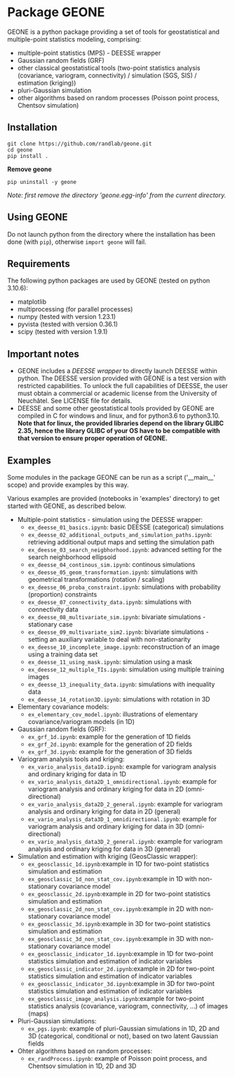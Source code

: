 # Package GEONE
GEONE is a python package providing a set of tools for geostatistical and multiple-point statistics modeling, comprising:
   - multiple-point statistics (MPS) - DEESSE wrapper
   - Gaussian random fields (GRF)
   - other classical geostatistical tools (two-point statistics analysis (covariance, variogram, connectivity) / simulation (SGS, SIS) / estimation (kriging))
   - pluri-Gaussian simulation
   - other algorithms based on random processes (Poisson point process, Chentsov simulation)


## Installation
```
git clone https://github.com/randlab/geone.git
cd geone
pip install .
```

 **Remove geone**

`pip uninstall -y geone`

*Note: first remove the directory 'geone.egg-info' from the current directory.*

## Using GEONE

Do not launch python from the directory where the installation has been done (with `pip`), otherwise `import geone` will fail.

## Requirements
The following python packages are used by GEONE (tested on python 3.10.6):
   - matplotlib
   - multiprocessing (for parallel processes)
   - numpy (tested with version 1.23.1)
   - pyvista (tested with version 0.36.1)
   - scipy (tested with version 1.9.1)

## Important notes
- GEONE includes a *DEESSE wrapper* to directly launch DEESSE within python. The DEESSE version provided with GEONE is a test version with restricted capabilities. To unlock the full capabilities of DEESSE, the user must obtain a commercial or academic license from the University of Neuchâtel. See LICENSE file for details.
- DEESSE and some other geostatistical tools provided by GEONE are compiled in C for windows and linux, and for python3.6 to python3.10. **Note that for linux, the provided libraries depend on the library GLIBC 2.35, hence the library GLIBC of your OS have to be compatible with that version to ensure proper operation of GEONE.**

## Examples
Some modules in the package GEONE can be run as a script ('\_\_main\_\_' scope) and provide examples by this way.

Various examples are provided (notebooks in 'examples' directory) to get started with GEONE, as described below.
- Multiple-point statistics - simulation using the DEESSE wrapper:
   - `ex_deesse_01_basics.ipynb`: basic DEESSE (categorical) simulations
   - `ex_deesse_02_additional_outputs_and_simulation_paths.ipynb`: retrieving additional output maps and setting the simulation path
   - `ex_deesse_03_search_neigbhorhood.ipynb`: advanced setting for the search neighborhood ellipsoid
   - `ex_deesse_04_continous_sim.ipynb`: continous simulations
   - `ex_deesse_05_geom_transformation.ipynb`: simulations with geometrical transformations (rotation / scaling)
   - `ex_deesse_06_proba_constraint.ipynb`: simulations with probability (proportion) constraints
   - `ex_deesse_07_connectivity_data.ipynb`: simulations with connectivity data
   - `ex_deesse_08_multivariate_sim.ipynb`: bivariate simulations - stationary case
   - `ex_deesse_09_multivariate_sim2.ipynb`: bivariate simulations - setting an auxiliary variable to deal with non-stationarity
   - `ex_deesse_10_incomplete_image.ipynb`: reconstruction of an image using a training data set
   - `ex_deesse_11_using_mask.ipynb`: simulation using a mask
   - `ex_deesse_12_multiple_TIs.ipynb`: simulation using multiple training images
   - `ex_deesse_13_inequality_data.ipynb`: simulations with inequality data
   - `ex_deesse_14_rotation3D.ipynb`: simulations with rotation in 3D
- Elementary covariance models:
   - `ex_elementary_cov_model.ipynb`: illustrations of elementary covariance/variogram models (in 1D)
- Gaussian random fields (GRF):
   - `ex_grf_1d.ipynb`: example for the generation of 1D fields
   - `ex_grf_2d.ipynb`: example for the generation of 2D fields
   - `ex_grf_3d.ipynb`: example for the generation of 3D fields
- Variogram analysis tools and kriging:
   - `ex_vario_analysis_data1D.ipynb`: example for variogram analysis and ordinary kriging for data in 1D
   - `ex_vario_analysis_data2D_1_omnidirectional.ipynb`: example for variogram analysis and ordinary kriging for data in 2D (omni-directional)
   - `ex_vario_analysis_data2D_2_general.ipynb`: example for variogram analysis and ordinary kriging for data in 2D (general)
   - `ex_vario_analysis_data3D_1_omnidirectional.ipynb`: example for variogram analysis and ordinary kriging for data in 3D (omni-directional)
   - `ex_vario_analysis_data3D_2_general.ipynb`: example for variogram analysis and ordinary kriging for data in 3D (general)
- Simulation and estimation with kriging (GeosClassic wrapper):
   - `ex_geosclassic_1d.ipynb`:example in 1D for two-point statistics simulation and estimation
   - `ex_geosclassic_1d_non_stat_cov.ipynb`:example in 1D with non-stationary covariance model
   - `ex_geosclassic_2d.ipynb`:example in 2D for two-point statistics simulation and estimation
   - `ex_geosclassic_2d_non_stat_cov.ipynb`:example in 2D with non-stationary covariance model
   - `ex_geosclassic_3d.ipynb`:example in 3D for two-point statistics simulation and estimation
   - `ex_geosclassic_3d_non_stat_cov.ipynb`:example in 3D with non-stationary covariance model
   - `ex_geosclassic_indicator_1d.ipynb`:example in 1D for two-point statistics simulation and estimation of indicator variables
   - `ex_geosclassic_indicator_2d.ipynb`:example in 2D for two-point statistics simulation and estimation of indicator variables
   - `ex_geosclassic_indicator_3d.ipynb`:example in 3D for two-point statistics simulation and estimation of indicator variables
   - `ex_geosclassic_image_analysis.ipynb`:example for two-point statistics analysis (covariance, variogram, connectivity, ...) of images (maps)
- Pluri-Gaussian simulations:
   - `ex_pgs.ipynb`: example of pluri-Gaussian simulations in 1D, 2D and 3D (categorical, conditional or not), based on two latent Gaussian fields
- Ohter algorithms based on random processes:
   - `ex_randProcess.ipynb`: example of Poisson point process, and Chentsov simulation in 1D, 2D and 3D
